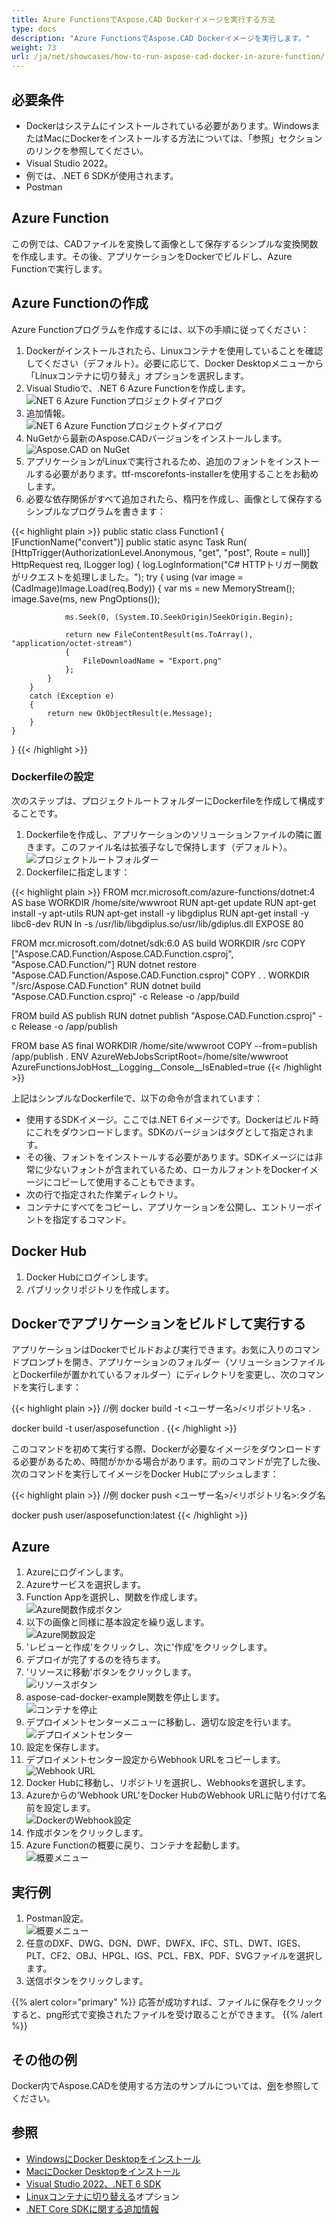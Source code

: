 ```yaml
---
title: Azure FunctionsでAspose.CAD Dockerイメージを実行する方法
type: docs
description: "Azure FunctionsでAspose.CAD Dockerイメージを実行します。"
weight: 73
url: /ja/net/showcases/how-to-run-aspose-cad-docker-in-azure-function/
---
```


## 必要条件
- Dockerはシステムにインストールされている必要があります。WindowsまたはMacにDockerをインストールする方法については、「参照」セクションのリンクを参照してください。
- Visual Studio 2022。
- 例では、.NET 6 SDKが使用されます。
- Postman

## Azure Function

この例では、CADファイルを変換して画像として保存するシンプルな変換関数を作成します。その後、アプリケーションをDockerでビルドし、Azure Functionで実行します。

## Azure Functionの作成

Azure Functionプログラムを作成するには、以下の手順に従ってください：
1. Dockerがインストールされたら、Linuxコンテナを使用していることを確認してください（デフォルト）。必要に応じて、Docker Desktopメニューから「Linuxコンテナに切り替え」オプションを選択します。
1. Visual Studioで、.NET 6 Azure Functionを作成します。<br>
![NET 6 Azure Functionプロジェクトダイアログ](/_assets/showcases/azure/Create-project.png)<br>
1. 追加情報。<br>
![NET 6 Azure Functionプロジェクトダイアログ](/_assets/showcases/azure/Additional-information.png)<br>
1. NuGetから最新のAspose.CADバージョンをインストールします。<br>
![Aspose.CAD on NuGet](/_assets/showcases/azure/NuGet.png)<br>
1. アプリケーションがLinuxで実行されるため、追加のフォントをインストールする必要があります。ttf-mscorefonts-installerを使用することをお勧めします。
1. 必要な依存関係がすべて追加されたら、楕円を作成し、画像として保存するシンプルなプログラムを書きます：<br>

{{< highlight plain >}}
public static class Function1
{
    [FunctionName("convert")]
    public static async Task<IActionResult> Run(
        [HttpTrigger(AuthorizationLevel.Anonymous, "get", "post", Route = null)] HttpRequest req,
        ILogger log)
    {
        log.LogInformation("C# HTTPトリガー関数がリクエストを処理しました。");
        try
        {
            using (var image = (CadImage)Image.Load(req.Body))
            {
                var ms = new MemoryStream();
                image.Save(ms, new PngOptions());

                ms.Seek(0, (System.IO.SeekOrigin)SeekOrigin.Begin);

                return new FileContentResult(ms.ToArray(), "application/octet-stream")
                {
                    FileDownloadName = "Export.png"
                };
            }
        }
        catch (Exception e)
        {
            return new OkObjectResult(e.Message);
        }
    }
}
{{< /highlight >}}

### Dockerfileの設定

次のステップは、プロジェクトルートフォルダーにDockerfileを作成して構成することです。

1. Dockerfileを作成し、アプリケーションのソリューションファイルの隣に置きます。このファイル名は拡張子なしで保持します（デフォルト）。
![プロジェクトルートフォルダー](/_assets/showcases/azure/root-folder.png)<br>
1. Dockerfileに指定します：


{{< highlight plain >}}
FROM mcr.microsoft.com/azure-functions/dotnet:4 AS base
WORKDIR /home/site/wwwroot
RUN apt-get update
RUN apt-get install -y apt-utils
RUN apt-get install -y libgdiplus
RUN apt-get install -y libc6-dev 
RUN ln -s /usr/lib/libgdiplus.so/usr/lib/gdiplus.dll
EXPOSE 80

FROM mcr.microsoft.com/dotnet/sdk:6.0 AS build
WORKDIR /src
COPY ["Aspose.CAD.Function/Aspose.CAD.Function.csproj", "Aspose.CAD.Function/"]
RUN dotnet restore "Aspose.CAD.Function/Aspose.CAD.Function.csproj"
COPY . .
WORKDIR "/src/Aspose.CAD.Function"
RUN dotnet build "Aspose.CAD.Function.csproj" -c Release -o /app/build

FROM build AS publish
RUN dotnet publish "Aspose.CAD.Function.csproj" -c Release -o /app/publish

FROM base AS final
WORKDIR /home/site/wwwroot
COPY --from=publish /app/publish .
ENV AzureWebJobsScriptRoot=/home/site/wwwroot \
    AzureFunctionsJobHost__Logging__Console__IsEnabled=true
{{< /highlight >}}

 上記はシンプルなDockerfileで、以下の命令が含まれています：

- 使用するSDKイメージ。ここでは.NET 6イメージです。Dockerはビルド時にこれをダウンロードします。SDKのバージョンはタグとして指定されます。
- その後、フォントをインストールする必要があります。SDKイメージには非常に少ないフォントが含まれているため、ローカルフォントをDockerイメージにコピーして使用することもできます。
- 次の行で指定された作業ディレクトリ。
- コンテナにすべてをコピーし、アプリケーションを公開し、エントリーポイントを指定するコマンド。

## Docker Hub
1. Docker Hubにログインします。
1. パブリックリポジトリを作成します。

## Dockerでアプリケーションをビルドして実行する

アプリケーションはDockerでビルドおよび実行できます。お気に入りのコマンドプロンプトを開き、アプリケーションのフォルダー（ソリューションファイルとDockerfileが置かれているフォルダー）にディレクトリを変更し、次のコマンドを実行します：

{{< highlight plain >}}
//例
docker build -t <ユーザー名>/<リポジトリ名> .

docker build -t user/asposefunction .
{{< /highlight >}}

このコマンドを初めて実行する際、Dockerが必要なイメージをダウンロードする必要があるため、時間がかかる場合があります。前のコマンドが完了した後、次のコマンドを実行してイメージをDocker Hubにプッシュします：

{{< highlight plain >}}
//例
docker push <ユーザー名>/<リポジトリ名>:タグ名

docker push user/asposefunction:latest
{{< /highlight >}}

## Azure

1. Azureにログインします。
1. Azureサービスを選択します。
1. Function Appを選択し、関数を作成します。<br>
![Azure関数作成ボタン](/_assets/showcases/azure/create-function.png)<br>
1. 以下の画像と同様に基本設定を繰り返します。<br>
![Azure関数設定](/_assets/showcases/azure/create-function-setting.png)<br>
1. 'レビューと作成'をクリックし、次に'作成'をクリックします。
1. デプロイが完了するのを待ちます。
1. 'リソースに移動'ボタンをクリックします。<br>
![リソースボタン](/_assets/showcases/azure/go-to-resource.png)<br>
1. aspose-cad-docker-example関数を停止します。<br>
![コンテナを停止](/_assets/showcases/azure/stop-container.png)<br>
1. デプロイメントセンターメニューに移動し、適切な設定を行います。<br>
![デプロイメントセンター](/_assets/showcases/azure/deployment-center.png)<br>
1. 設定を保存します。
1. デプロイメントセンター設定からWebhook URLをコピーします。<br>
![Webhook URL](/_assets/showcases/azure/webhook-url.png)<br>
1. Docker Hubに移動し、リポジトリを選択し、Webhooksを選択します。
1. Azureからの'Webhook URL'をDocker HubのWebhook URLに貼り付けて名前を設定します。<br>
![DockerのWebhook設定](/_assets/showcases/azure/webhook.png)<br>
1. 作成ボタンをクリックします。
1. Azure Functionの概要に戻り、コンテナを起動します。<br>
![概要メニュー](/_assets/showcases/azure/overview.png)<br>

## 実行例

1. Postman設定。<br>
![概要メニュー](/_assets/showcases/azure/postman-settings.png)<br>
1. 任意のDXF、DWG、DGN、DWF、DWFX、IFC、STL、DWT、IGES、PLT、CF2、OBJ、HPGL、IGS、PCL、FBX、PDF、SVGファイルを選択します。
1. 送信ボタンをクリックします。

{{% alert color="primary" %}} 
応答が成功すれば、ファイルに保存をクリックすると、png形式で変換されたファイルを受け取ることができます。
{{% /alert %}}

## その他の例

Docker内でAspose.CADを使用する方法のサンプルについては、[例](https://github.com/aspose-cad/Aspose.CAD-Documentation)を参照してください。


## 参照

- [WindowsにDocker Desktopをインストール](https://docs.docker.com/docker-for-windows/install/)
- [MacにDocker Desktopをインストール](https://docs.docker.com/docker-for-mac/install/)
- [Visual Studio 2022、.NET 6 SDK](https://docs.microsoft.com/en-us/dotnet/core/install/windows?tabs=net60#dependencies)
- [Linuxコンテナに切り替える](https://docs.docker.com/docker-for-windows/#switch-between-windows-and-linux-containers)オプション
- [.NET Core SDKに関する追加情報](https://hub.docker.com/_/microsoft-dotnet-sdk)
